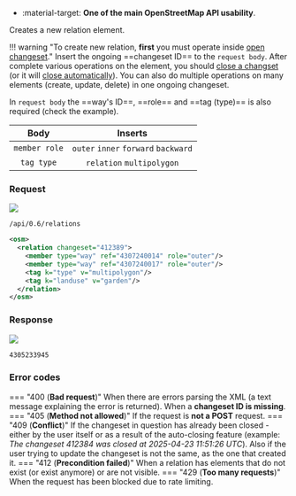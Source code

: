 <div class="grid cards" markdown>

- :material-target: **One of the main OpenStreetMap API usability**.

</div>

Creates a new relation element.

!!! warning "To create new relation, **first** you must operate inside [open changeset](open_changeset.md)."
    Insert the ongoing ==changeset ID== to the `request body`. After complete various operations on the element, you should [close a changset](close_changeset.md) (or it will [close automatically](../general_informations/changesets.md#changesets-attributes)). You can also do multiple operations on many elements (create, update, delete) in one ongoing changeset.

In `request body` the ==way's ID==, ==role== and ==tag (type)== is also required (check the example).

| Body | Inserts |
| :---: | :---: |
| `member role` | `outer` `inner` `forward` `backward` |
| `tag type` | `relation` `multipolygon` |

### Request

![](https://img.shields.io/badge/POST-blue)

```
/api/0.6/relations
```

``` xml title="createRelationBody_example.xml" hl_lines="2-6"
<osm>
  <relation changeset="412389">
    <member type="way" ref="4307240014" role="outer"/>
    <member type="way" ref="4307240017" role="outer"/>
    <tag k="type" v="multipolygon"/>
    <tag k="landuse" v="garden"/>
  </relation>
</osm>
```

### Response

![](https://img.shields.io/badge/Response-200%20OK-brightgreen)

``` xml title="relationID_example.xml" linenums="1"
4305233945
```

### Error codes

=== "400 (**Bad request**)"
    When there are errors parsing the XML (a text message explaining the error is returned). When a **changeset ID is missing**.
=== "405 (**Method not allowed**)"
    If the request is **not a POST** request.
=== "409 (**Conflict**)"
    If the changeset in question has already been closed - either by the user itself or as a result of the auto-closing feature (example: *The changeset 412384 was closed at 2025-04-23 11:51:26 UTC*). Also if the user trying to update the changeset is not the same, as the one that created it.
=== "412 (**Precondition failed**)"
    When a relation has elements that do not exist (or exist anymore) or are not visible.
=== "429 (**Too many requests**)"
    When the request has been blocked due to rate limiting.